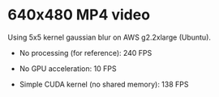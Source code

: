 640x480 MP4 video
=================
Using 5x5 kernel gaussian blur on AWS g2.2xlarge (Ubuntu).

- No processing (for reference): 240 FPS
* No GPU acceleration: 10 FPS
- Simple CUDA kernel (no shared memory): 138 FPS
